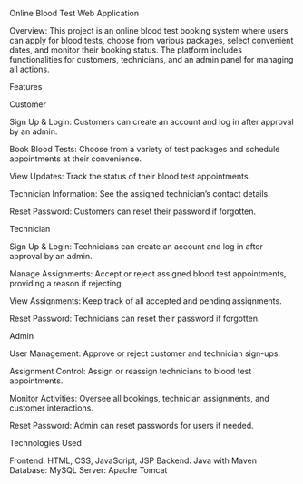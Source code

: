 Online Blood Test Web Application

Overview:
This project is an online blood test booking system where users can apply for blood tests, choose from various packages, select convenient dates, and monitor their booking status. The platform includes functionalities for customers, technicians, and an admin panel for managing all actions.

Features

Customer

Sign Up & Login: Customers can create an account and log in after approval by an admin.

Book Blood Tests: Choose from a variety of test packages and schedule appointments at their convenience.

View Updates: Track the status of their blood test appointments.

Technician Information: See the assigned technician’s contact details.

Reset Password: Customers can reset their password if forgotten.

Technician

Sign Up & Login: Technicians can create an account and log in after approval by an admin.

Manage Assignments: Accept or reject assigned blood test appointments, providing a reason if rejecting.

View Assignments: Keep track of all accepted and pending assignments.

Reset Password: Technicians can reset their password if forgotten.

Admin

User Management: Approve or reject customer and technician sign-ups.

Assignment Control: Assign or reassign technicians to blood test appointments.

Monitor Activities: Oversee all bookings, technician assignments, and customer interactions.

Reset Password: Admin can reset passwords for users if needed.

Technologies Used

Frontend: HTML, CSS, JavaScript, JSP
Backend: Java with Maven
Database: MySQL
Server: Apache Tomcat
